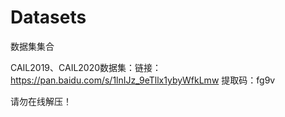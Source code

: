 # Datasets
数据集集合

CAIL2019、CAIL2020数据集：链接：https://pan.baidu.com/s/1lnIJz_9eTllx1ybyWfkLmw  提取码：fg9v


请勿在线解压！
